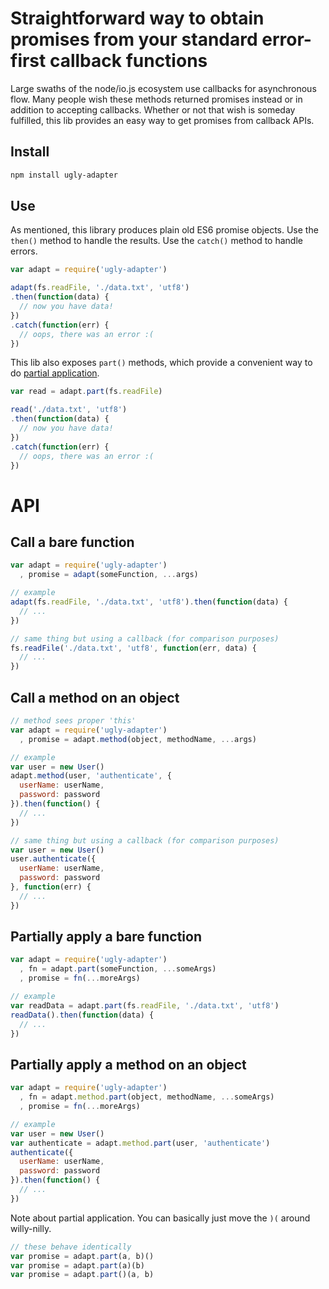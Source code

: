 # Straightforward way to obtain promises from your standard error-first callback functions

Large swaths of the node/io.js ecosystem use callbacks for asynchronous flow.
Many people wish these methods returned promises instead or in addition to accepting callbacks.
Whether or not that wish is someday fulfilled, this lib provides an easy way to get promises from callback APIs.

## Install

```bash
npm install ugly-adapter
```

## Use

As mentioned, this library produces plain old ES6 promise objects.
Use the `then()` method to handle the results.
Use the `catch()` method to handle errors.

```js
var adapt = require('ugly-adapter')

adapt(fs.readFile, './data.txt', 'utf8')
.then(function(data) {
  // now you have data!
})
.catch(function(err) {
  // oops, there was an error :(
})
```

This lib also exposes `part()` methods, which provide a convenient way to do [partial application](http://ejohn.org/blog/partial-functions-in-javascript/).

```js
var read = adapt.part(fs.readFile)

read('./data.txt', 'utf8')
.then(function(data) {
  // now you have data!
})
.catch(function(err) {
  // oops, there was an error :(
})
```

# API

## Call a bare function

```js
var adapt = require('ugly-adapter')
  , promise = adapt(someFunction, ...args)

// example
adapt(fs.readFile, './data.txt', 'utf8').then(function(data) {
  // ...
})

// same thing but using a callback (for comparison purposes)
fs.readFile('./data.txt', 'utf8', function(err, data) {
  // ...
})
```

## Call a method on an object

```js
// method sees proper 'this'
var adapt = require('ugly-adapter')
  , promise = adapt.method(object, methodName, ...args)

// example
var user = new User()
adapt.method(user, 'authenticate', {
  userName: userName,
  password: password
}).then(function() {
  // ...
})

// same thing but using a callback (for comparison purposes)
var user = new User()
user.authenticate({
  userName: userName,
  password: password
}, function(err) {
  // ...
})
```

## Partially apply a bare function

```js
var adapt = require('ugly-adapter')
  , fn = adapt.part(someFunction, ...someArgs)
  , promise = fn(...moreArgs)

// example
var readData = adapt.part(fs.readFile, './data.txt', 'utf8')
readData().then(function(data) {
  // ...
})
```

## Partially apply a method on an object

```js
var adapt = require('ugly-adapter')
  , fn = adapt.method.part(object, methodName, ...someArgs)
  , promise = fn(...moreArgs)

// example
var user = new User()
var authenticate = adapt.method.part(user, 'authenticate')
authenticate({
  userName: userName,
  password: password
}).then(function() {
  // ...
})
```

Note about partial application. You can basically just move the `)(` around willy-nilly.

```js
// these behave identically
var promise = adapt.part(a, b)()
var promise = adapt.part(a)(b)
var promise = adapt.part()(a, b)
```
